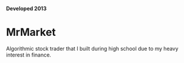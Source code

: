 **Developed 2013**

# MrMarket
Algorithmic stock trader that I built during high school due to my heavy interest in finance.
